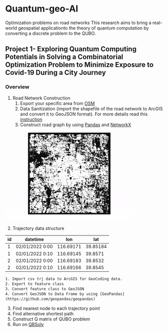# Quantum-geo-AI

Optimization problems on road networks
This research aims to bring a real-world geospatial applicationto the theory of quantum computation by converting a discrete problem  to  the  QUBO.

## Project 1- Exploring Quantum Computing Potentials in Solving a Combinatorial Optimization Problem to Minimize Exposure to Covid-19 During a City Journey

### Overview
1. Road Network Construction
      1. Export your specific area from [OSM](https://www.openstreetmap.org)
      2. Data Sanitization (import the shapefile of the road network to ArcGIS and convert it to GeoJSON format). For more details read this [instruction](https://pro.arcgis.com/en/pro-app/latest/tool-reference/conversion/features-to-json.htm)
      3. Construct road graph by using [Pandas](https://github.com/pandas-dev/pandas) and [NetworkX](https://networkx.org/documentation/latest/tutorial.html)
   
  ![Net](https://github.com/Amirhossein-Nourbakhsh/Quantum-geo-AI/blob/main/video/net.gif)
  
2. Trajectory data structure

|     id     |      datetime      |  lon | lat |
|----------|-------------|------|------|
| 1 |   02/01/2022 0:00 |  116.69171 |  39.85184 |
| 1 |   02/01/2022 0:10 |  116.69145 | 39.8571  |
| 2 |  02/01/2022 0:00  | 116.69183  |  39.8532 |
| 2 |   02/01/2022 0:10 |  116.69166 |  39.8545 |

    1. Import csv trj data to ArcGIS for GeoCoding data.
    2. Export to feature class
    3. Convert feature class to GeoJSON
    4. Convert GeoJSON to Data Frame by using [GeoPandas](https://github.com/geopandas/geopandas)
 
3. Find nearest node to each trajectory point
4. Find alternative shortest path
5. Construct Q matrix of QUBO problem
6. Run on [QBSolv](https://docs.ocean.dwavesys.com/projects/qbsolv/en/latest/)

